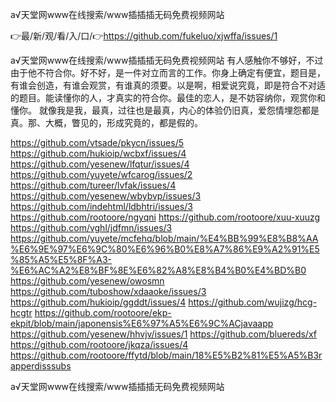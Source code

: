 а√天堂网www在线搜索/www插插插无码免费视频网站

👉最/新/观/看/入/口/👉https://github.com/fukeluo/xjwffa/issues/1

а√天堂网www在线搜索/www插插插无码免费视频网站	有人感触你不够好，不过由于他不符合你。好不好，是一件对立而言的工作。你身上确定有便宜，题目是，有谁会创造，有谁会观赏，有谁真的须要。以是啊，相爱说究竟，即是符合不对适的题目。能读懂你的人，才真实的符合你。最佳的恋人，是不妨容纳你，观赏你和懂你。
就像我是我，最真，过往也是最真，内心的体验仍旧真，爱怨情埋怨都是真。那、大概，瞥见的，形成究竟的，都是假的。


https://github.com/vtsade/pkycn/issues/5
https://github.com/hukioip/wcbxf/issues/4
https://github.com/yesenew/lfqtur/issues/4
https://github.com/yuyete/wfcarog/issues/2
https://github.com/tureer/lvfak/issues/4
https://github.com/yesenew/wbybvp/issues/3
https://github.com/indehtml/ldbhtri/issues/3
https://github.com/rootoore/ngyqni
https://github.com/rootoore/xuu-xuuzg
https://github.com/vghl/jdfmn/issues/3
https://github.com/yuyete/mcfehq/blob/main/%E4%BB%99%E8%B8%AA%E6%9E%97%E6%9C%80%E6%96%B0%E8%A7%86%E9%A2%91%E5%85%A5%E5%8F%A3-%E6%AC%A2%E8%BF%8E%E6%82%A8%E8%B4%B0%E4%BD%B0
https://github.com/yesenew/owosmn
https://github.com/tuboshow/xdaaoke/issues/3
https://github.com/hukioip/ggddt/issues/4
https://github.com/wujizg/hcg-hcgtr
https://github.com/rootoore/ekp-ekpit/blob/main/japonensis%E6%97%A5%E6%9C%ACjavaapp
https://github.com/yesenew/hhvjv/issues/1
https://github.com/bluereds/xf
https://github.com/rootoore/jkqza/issues/4
https://github.com/rootoore/ffytd/blob/main/18%E5%B2%81%E5%A5%B3rapperdisssubs

а√天堂网www在线搜索/www插插插无码免费视频网站

